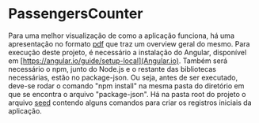 # PassengersCounter

Para uma melhor visualização de como a aplicação funciona, há uma apresentação no formato [pdf](https://github.com/Jeferson0101/PassengersCounter/blob/main/Apresenta%C3%A7%C3%A3o%20trabalho%20final%20-%20Computa%C3%A7%C3%A3o%20Urbana.pdf) que traz um overview geral do mesmo.
Para execução deste projeto, é necessário a instalação do Angular, disponível em [https://angular.io/guide/setup-local](Angular.io).
Também será necessário o npm, junto do Node.js e o restante das bibliotecas necessárias, estão no package-json. Ou seja, antes de ser executado, deve-se rodar o comando "npm install" na mesma pasta do diretório em que se encontra o arquivo "package-json". Há na pasta root do projeto o arquivo [seed](https://github.com/Jeferson0101/PassengersCounter/blob/main/database-seed-sql-commands) contendo alguns comandos para criar os registros iniciais da aplicação.
